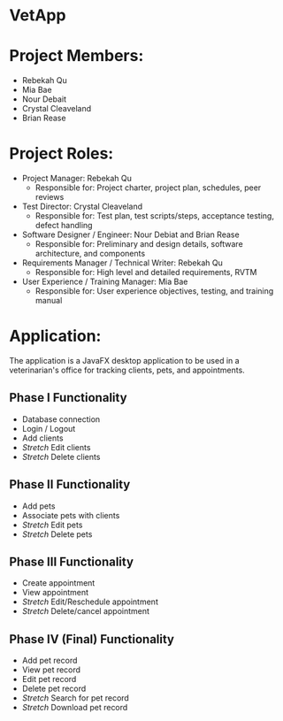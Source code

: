 # VetApp

# Project Members:
- Rebekah Qu
- Mia Bae
- Nour Debait
- Crystal Cleaveland
- Brian Rease

# Project Roles:
- Project Manager: Rebekah Qu
  - Responsible for: Project charter, project plan, schedules, peer reviews
- Test Director: Crystal Cleaveland
  - Responsible for: Test plan, test scripts/steps, acceptance testing, defect handling
- Software Designer / Engineer: Nour Debiat and Brian Rease
  - Responsible for: Preliminary and design details, software architecture, and components
- Requirements Manager / Technical Writer: Rebekah Qu
  - Responsible for: High level and detailed requirements, RVTM
- User Experience / Training Manager: Mia Bae
  - Responsible for: User experience objectives, testing, and training manual
  
# Application:
The application is a JavaFX desktop application to be used in a veterinarian's office for tracking clients, pets, and appointments.
  
## Phase I Functionality
- Database connection
- Login / Logout
- Add clients
- *Stretch* Edit clients
- *Stretch* Delete clients
  
## Phase II Functionality
- Add pets 
- Associate pets with clients
- *Stretch* Edit pets
- *Stretch* Delete pets
  
## Phase III Functionality
- Create appointment
- View appointment
- *Stretch* Edit/Reschedule appointment
- *Stretch* Delete/cancel appointment

## Phase IV (Final) Functionality
- Add pet record
- View pet record
- Edit pet record
- Delete pet record
- *Stretch* Search for pet record
- *Stretch* Download pet record
